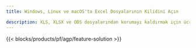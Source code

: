 ```yaml
---
title: Windows, Linux ve macOS'ta Excel Dosyalarının Kilidini Açın 

description: XLS, XLSX ve ODS dosyalarından korumayı kaldırmak için ücretsiz Uygulama ve API'ler
---
```

{{< blocks/products/pf/agp/feature-solution >}} 

